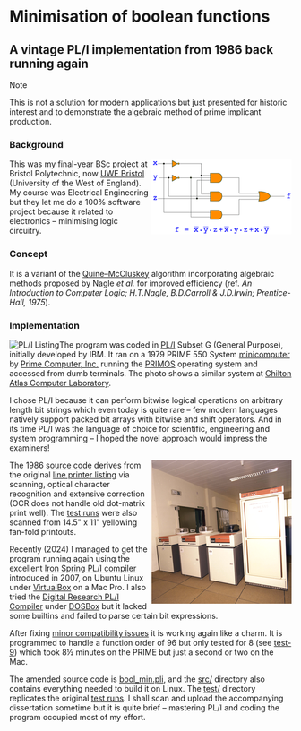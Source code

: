 # Minimisation of boolean functions

## A vintage PL/I implementation from 1986 back running again

> [!NOTE]
> This is not a solution for modern applications
but just presented for historic interest and to demonstrate the algebraic method of prime implicant production.

### Background

<img src="assets/minimisaton-boolean-gate.png" alt="Boolean gate minimisation" align="right">

This was my final-year BSc project at Bristol Polytechnic, now [UWE Bristol](https://www.uwe.ac.uk/) (University of the West of England).
My course was Electrical Engineering
but they let me do a 100% software project because it related to electronics – minimising logic circuitry.

### Concept

It is a variant of the [Quine–McCluskey](https://en.wikipedia.org/wiki/Quine%E2%80%93McCluskey_algorithm) algorithm
incorporating algebraic methods proposed by Nagle *et al.* for improved efficiency
(ref. *An Introduction to Computer Logic; H.T.Nagle, B.D.Carroll & J.D.Irwin; Prentice-Hall, 1975*).

### Implementation

<img src="assets/list.gif" alt="PL/I Listing" align="left">

The program was coded in [PL/I](https://en.wikipedia.org/wiki/PL/I) Subset G (General Purpose), initially developed by IBM.
It ran on a 1979 PRIME 550 System [minicomputer](https://en.wikipedia.org/wiki/Minicomputer)
by [Prime Computer, Inc.](https://en.wikipedia.org/wiki/Prime_Computer)
running the [PRIMOS](https://en.wikipedia.org/wiki/PRIMOS) operating system
and accessed from dumb terminals.
The photo shows a similar system at [Chilton Atlas Computer Laboratory](https://www.chilton-computing.org.uk/acd/icf/mums/p014.htm).

I chose PL/I because it can perform bitwise logical operations on arbitrary length bit strings which even today is quite rare –
few modern languages natively support packed bit arrays with bitwise and shift operators.
And in its time PL/I was the language of choice for scientific, engineering and system programming –
I hoped the novel approach would impress the examiners!

<img src="assets/prime-550.png" alt="PR1ME 550" align="right">

The 1986 [source code](1986/1986-bool_min.pli)
derives from the original [line printer listing](https://scriptit.uk/download/1986-list-lineprint.pdf)
via scanning, optical character recognition and extensive correction
(OCR does not handle old dot-matrix print well).
The [test runs](https://scriptit.uk/download/1986-runs-lineprint.pdf) were also scanned
from 14.5" x 11" yellowing fan-fold printouts.

Recently (2024) I managed to get the program running again using the excellent
[Iron Spring PL/I compiler](http://www.iron-spring.com/) introduced in 2007,
on Ubuntu Linux under [VirtualBox](https://www.virtualbox.org/) on a Mac Pro.
I also tried the [Digital Research PL/I Compiler](https://winworldpc.com/product/digital-research-pl-i-compiler/)
under [DOSBox](https://www.dosbox.com/) but it lacked some builtins and failed to parse certain bit expressions.

After fixing [minor compatibility issues](https://htmlpreview.github.io/?https://github.com/scriptituk/bool_min/blob/main/src/bool_min-diff.html) it is working again like a charm.
It is programmed to handle a function order of 96 but only tested for 8 (see [test-9](test/test-9.txt)) which took 8½ minutes on the PRIME but just a second or two on the Mac.

The amended source code is [bool_min.pli](src/bool_min.pli),
and the [src/](src/) directory also contains everything needed to build it on Linux.
The [test/](test/) directory replicates the original [test runs](https://scriptit.uk/download/1986-runs-lineprint.pdf).
I shall scan and upload the accompanying dissertation sometime but it is quite brief – mastering PL/I and coding the program occupied most of my effort.
